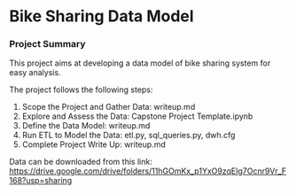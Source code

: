 # Bike Sharing Data Model

### Project Summary

This project aims at developing a data model of bike sharing system for easy analysis.

The project follows the following steps:

1. Scope the Project and Gather Data: writeup.md
2. Explore and Assess the Data: Capstone Project Template.ipynb
3. Define the Data Model: writeup.md
4. Run ETL to Model the Data: etl.py, sql_queries.py, dwh.cfg
5. Complete Project Write Up: writeup.md

Data can be downloaded from this link:
https://drive.google.com/drive/folders/11hGOmKx_p1YxO9zqEIg7Ocnr9Vr_F168?usp=sharing

    
